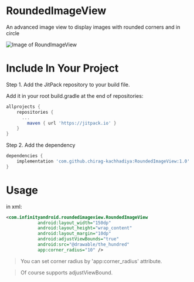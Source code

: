 # RoundedImageView
An advanced image view to display images with rounded corners and in circle

![Image of RoundImageView](http://infinityandroid.com/chirag/repo_imgs/rounded_image_view.png)

# Include In Your Project
Step 1. Add the JitPack repository to your build file.

Add it in your root build.gradle at the end of repositories:
```gradle
allprojects {
	repositories {
	  ...
		maven { url 'https://jitpack.io' }
	}
}
```
  
Step 2. Add the dependency
```gradle
dependencies {
	implementation 'com.github.chirag-kachhadiya:RoundedImageView:1.0'
}
```
  
# Usage
in xml:

```xml
<com.infinityandroid.roundedimageview.RoundedImageView
            android:layout_width="150dp"
            android:layout_height="wrap_content"
            android:layout_margin="10dp"
            android:adjustViewBounds="true"
            android:src="@drawable/the_hundred"
            app:corner_radius="10" />
```

> You can set corner radius by 'app:corner_radius' attribute.

> Of course supports adjustViewBound.
